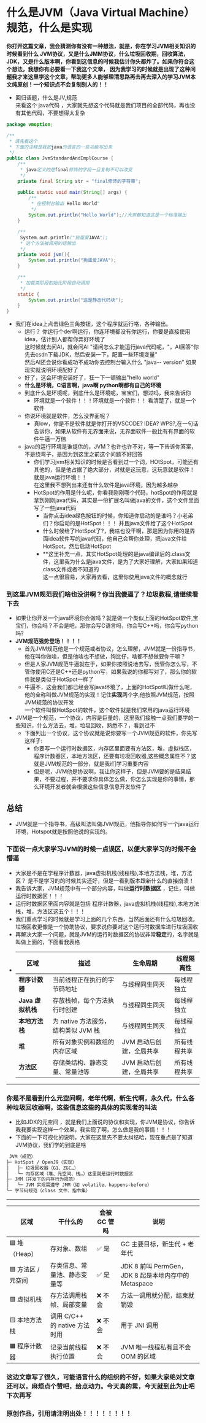 # 什么是JVM（Java Virtual Machine）规范，什么是实现  
**你打开这篇文章，我会猜测你有没有一种想法，就是，你在学习JVM相关知识的时候看到什么 
JVM协议，又是什么JMM协议，什么垃圾回收期，回收算法，JDK，又是什么版本啊，你看到这信息的时候我估计你头都炸了。如果你符合这个想法，我想你有必要看一下我这个文章，
因为我学习的时候就是出现了这种问题我才来这里学这个文章，帮助更多人能够理清思路再去再去深入的学习JVM本文纯原创！一个知识点不会复制别人的！！**  
- 回归话题，什么是JV,规范  
来看这个 java代码 ，大家就先想这个代码就是我们项目的全部代码，再也没有其他代码，不要想得太复杂
```java
package vmoption;

/**
 * 请先看这个
 * 下面的注释是我把java的语言的一些功能写出来
 */
public class JvmStandardAndImplCourse {
    /**
     * java定义的是final修饰的字段一旦复制不可以改变
     */
    private final String str = "final修饰的字符串";

    public static void main(String[] args) {
        /**
         * 在控制台输出 Hello World"
         */
        System.out.println("Hello World");//大家都知道这是一个标准输出
    }

    /**
     System.out.println("狗蛋爱JAVA");
     * 这个方法被调用的话输出
     */
    private void jvm(){
        System.out.println("狗蛋爱JAVA");
    }

    /**
     * 加载类阶段初始化阶段自动调用
     */
    static {
        System.out.println("这是静态代码块");
    }
}

```  
- 我们在idea上点击绿色三角按钮，这个程序就运行咯，各种输出。  
  - 运行？ 你运行个der啊运行，你连环境都没有你运行，你要是直接使用idea，估计别人都帮你弄好环境了  
这时候就去问AI，就会问AI "请问怎么才能运行java代码呢，"，AI回答“你先去csdn下载JDK，然后安装一下，配置一些环境变量”  
然后AI还会说你看成功不成功你去控制台输入什么 "java-- version" 如果现实就说明环境配好了
  - 好了，这会环境安装好了，狂一下一顿输出"hello world" 
  - **什么是环境，C语言啊，java啊 python啊都有自己的环境**  
  - 到底什么是环境呢，到底什么是环境呢，宝宝们，想过吗，我来告诉你  
    - 环境就是一个软件！！！环境就是一个软件！！ 看清楚了，就是一个软件  
  - 你说环境就是软件，怎么没界面呢？  
    - 真low，你是不是软件就是你打开的VSCODE? IDEA? WPS?,在一句话告诉你，如果从软件有无界面来说，无界面软件一般比有有界面的软件牛逼一万倍  
  - java的运行环境是谁提供的，JVM？也许也许不对，等一下告诉你答案，不是绕弯子，是因为到这里之前这个问题不好回答 
    - 你们学习jvm相关知识的时候是否看到过一个词，HOtSpot，可能还有其他的，但是他占据了绝大部分，对就是这玩意，这玩意就是软件！就是java运行环境！！  
在这里我不想列出来还有什么软件是java环境，因为越多越杂  
    - HotSpot的作用是什么呢，你看我刚刚哪个代码，hotSpot的作用就是拿到刚刚java代码，其实是一份扩展名叫做java的文件，这个文件里面写了一些java代码  
       - 当你点击idea绿色按钮的时候，你知道你启动的是谁吗？小老弟们？你启动的是HotSpot！！！ 并且java文件给了这个HotSpot  
       - 什么时候给了HotSpot了?，我啥也没干啊，那是因为你用的是界面idea软件写的java代码，他自己会帮你处理，把java文件给HotSpot，然后启动HotSpot  
       - **这里补充一点，其实HotSpot处理的是java编译后的.class文件，这里我为什么是java文件，是为了大家好理解，大家如果知道class文件或者不知道的  
这一点很容易，大家再去看，这里你使用java文件的概念就行 
### 到这里JVM规范我们啥也没讲啊？你当我傻逼了？垃圾教程,请继续看下去  
  - 如果让你开发一个java环境你会做吗？就是做一个类似上面的HotSpot软件,宝宝们，你会吗？不会是吧，那你会写C语言吗，你会写C++吗，你会写python吗?  
  - **JVM规范强势登场！！！！**  
    - 首先JVM规范他是一个规范或者协议，怎么理解，JVM就是一份指导书，他在叫你做啥，但是他啥也不想做，狗比仔，啥都不想做要你干嘛？  
    - 但是人家JVM规范牛逼就在于，如果你按照说地去写，我管你怎么写，不管你使用C还是C++还是python写，如果我说的你都写对了，那么你的软件就是类似于HotSpot一样了  
    - 牛逼不，这会我们都已经会写java环境了，上面的HotSpot叫做什么呢，他的全称叫做JVM规范的实现！记住**实现**两个字,他按照JVM规范，按照JVM规范的协议开发  
一个软件叫做HotSpot的软件，这个软件就是我们常用的java运行环境  
- JVM是一个规范，一个协议，内容是巨量的，这里我们接触一点我们要学的一些知识，什么方法去，堆，垃圾回收，熟悉不？，看到过不  
  - 下面列出一个协议，这个协议就是说你要写一个JVM规范的软件，你先写这样子:  
    - 你要写一个运行时数据区，内存区里面要有方法区，堆，虚拟栈区，程序计数器区，本地方法区，还要有垃圾回收器,这些概念属性不？这就是JVM规范的一部分，就是我i们学习重要内容  
    - 但是呢，JVM他是协议啊，我让你这样子，但是JVM要的是结果结果，不要过程，并不要求你具体怎么做，你怎么实现是你的事情，那么环境开发者就会根据这些信息信息开发软件了  
## 总结
- JVM就是一个指导书，高级叫法叫做JVM规范，他指导你如何写一个java运行环境，Hotspot就是按照他说的实现的。  
### 下面说一点大家学习JVM的时候一点误区，以便大家学习的时候不会懵逼  
- 大家是不是在学程序计数器，java虚拟机栈(线程栈),本地方法栈，堆，方法区？ 是不是学习的的时候其实还好，但是一看到版本跟新什么的直接崩溃！  
- 我告诉大家，JVM规范中有一个部分内容，叫做**运行时数据区** ，记住，叫做运行时数据区！！！
- 运行时数据区里面内容就是包括 程序计数器，java虚拟机栈(线程栈),本地方法栈，堆，方法区这五个！！！  
- 我们重点学习的时候就是学习上面的几个东西，当然后面还有什么垃圾回收。垃圾回收更像是一个协助协议，要求说你要对这个运行时数据库进行垃圾回收  
- 再解决大家一个问题，就是JVM的运行时数据区的协议非常**稳定**的，名字就是叫做上面的，下面看我表格    
- 
  | 区域            | 描述                       | 生命周期           | 线程隔离性  |
  | ------------- | ------------------------ | -------------- | ------ |
  | **程序计数器**     | 当前线程正在执行的字节码地址           | 与线程同生同灭        | 每线程独立  |
  | **Java 虚拟机栈** | 存放栈帧，每个方法执行时创建           | 与线程同生同灭        | 每线程独立  |
  | **本地方法栈**     | 为 native 方法服务，结构类似 JVM 栈 | 与线程同生同灭        | 每线程独立  |
  | **堆**         | 所有对象实例和数组的内存区域           | JVM 启动后创建，全局共享 | 所有线程共享 |
  | **方法区**       | 存储类结构、静态变量、常量池等          | JVM 启动后创建，全局共享 | 所有线程共享 |  
---  
### 你是不是看到什么元空间啊，老年代啊，新生代啊，永久代，什么各种垃圾回收器啊，这些信息这些的具体的实现者的叫法  
- 比如JDK的元空间 ，就是我们上面说的协议和实现，你JVM是协议，你告诉我我要实现这样一个效果，我实现了啊，怎么做是我的事情！！！  
- 下面的一下可视化的说明，大家在这里先不要太纠结哈，现在重点是了知道JVM协议，我们学的到底是啥  
```markdown
 JVM（规范）
├─ HotSpot / OpenJ9（实现）
│   ├─ 垃圾回收器（G1、ZGC…）
│   └─ 内存区域（堆、元空间、栈…）这里就是运行时数据区
├─ JMM（并发下的内存行为规范）
│   └─ JVM 实现需遵守 JMM（如 volatile、happens-before）
└─ 字节码规范（class 文件、指令集）


```  
---  
| 区域           | 干什么的                   | 会被 GC 管吗 | 说明                                  |
| ------------ | ---------------------- | -------- |-------------------------------------|
| 🟩 堆（Heap）   | 存对象、数组                 | ✅ 是      | GC 主要目标，新生代 + 老年代                   |
| 🟦 方法区 / 元空间 | 存类信息、常量池、静态变量等         | ✅ 是      | JDK 8 前叫 PermGen，JDK 8 起是本地内存中的 Metaspace |
| 🟥 虚拟机栈      | 存方法调用栈帧、局部变量           | ❌ 不会     | 方法一调用就分配，结束就销毁                      |
| 🟨 本地方法栈     | 调用 C/C++ 的 native 方法时用 | ❌ 不会     | 用于 JNI 调用                           |
| 🟧 程序计数器     | 记录当前线程执行位置             | ❌ 不会     | JVM 唯一线程私有且不会 OOM 的区域               |

### 这边文章写了很久，可能语言什么的组织的不好，如果大家绝对文章还可以，麻烦点个赞吧，给点动力。今天真的累，今天就到此为止吧下次再写 
### 原创作品，引用请注明出处！！！！！！！！
      
